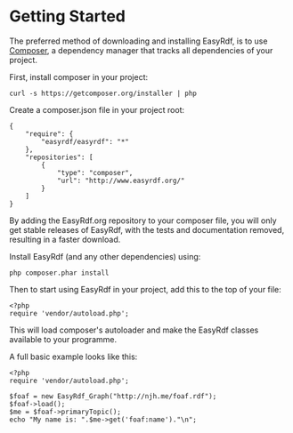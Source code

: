 Getting Started
===============

The preferred method of downloading and installing EasyRdf, is to use
[Composer], a dependency manager that tracks all dependencies of your project.


First, install composer in your project:

    curl -s https://getcomposer.org/installer | php


Create a composer.json file in your project root:

    {
        "require": {
            "easyrdf/easyrdf": "*"
        },
        "repositories": [
            {
                "type": "composer",
                "url": "http://www.easyrdf.org/"
            }
        ]
    }


By adding the EasyRdf.org repository to your composer file, you will only get stable
releases of EasyRdf, with the tests and documentation removed, resulting in a faster
download.

Install EasyRdf (and any other dependencies) using:

    php composer.phar install


Then to start using EasyRdf in your project, add this to the top of your file:

    <?php
    require 'vendor/autoload.php';

This will load composer's autoloader and make the EasyRdf classes available to your 
programme.


A full basic example looks like this:

    <?php
    require 'vendor/autoload.php';

    $foaf = new EasyRdf_Graph("http://njh.me/foaf.rdf");
    $foaf->load();
    $me = $foaf->primaryTopic();
    echo "My name is: ".$me->get('foaf:name')."\n";


[Composer]:http://getcomposer.org/
